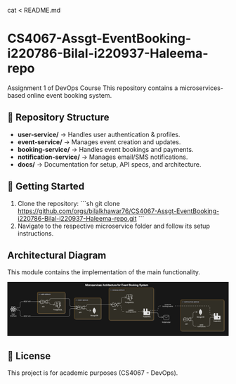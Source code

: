 cat <<EOL > README.md
# CS4067-Assgt-EventBooking-i220786-Bilal-i220937-Haleema-repo
Assignment 1 of DevOps Course
This repository contains a microservices-based online event booking system.

## 📂 Repository Structure
- **user-service/** → Handles user authentication & profiles.
- **event-service/** → Manages event creation and updates.
- **booking-service/** → Handles event bookings and payments.
- **notification-service/** → Manages email/SMS notifications.
- **docs/** → Documentation for setup, API specs, and architecture.

## 🚀 Getting Started
1. Clone the repository:
   \`\`\`sh
   git clone https://github.com/orgs/bilalkhawar76/CS4067-Assgt-EventBooking-i220786-Bilal-i220937-Haleema-repo.git
   \`\`\`
2. Navigate to the respective microservice folder and follow its setup instructions.


## Architectural Diagram
This module contains the implementation of the main functionality.

![Architecture Diagram](docs/images/ArchitectureDiagram.png)

## 📜 License
This project is for academic purposes (CS4067 - DevOps).
